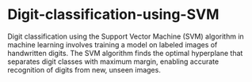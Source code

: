 # Digit-classification-using-SVM
Digit classification using the Support Vector Machine (SVM) algorithm in machine learning involves training a model on labeled images of handwritten digits. The SVM algorithm finds the optimal hyperplane that separates digit classes with maximum margin, enabling accurate recognition of digits from new, unseen images.
